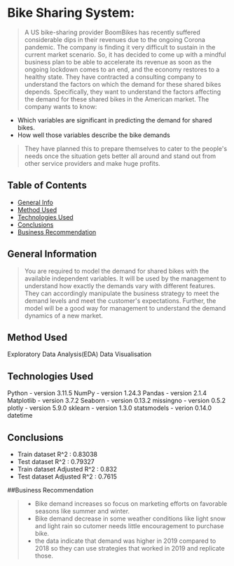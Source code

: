 # Bike Sharing System:
> A US bike-sharing provider BoomBikes has recently suffered considerable dips in their revenues due to the ongoing Corona pandemic. The company is finding it very difficult to sustain in the current market scenario. So, it has decided to come up with a mindful business plan to be able to accelerate its revenue as soon as the ongoing lockdown comes to an end, and the economy restores to a healthy state.
They have contracted a consulting company to understand the factors on which the demand for these shared bikes depends. Specifically, they want to understand the factors affecting the demand for these shared bikes in the American market. The company wants to know:
- Which variables are significant in predicting the demand for shared bikes.
- How well those variables describe the bike demands
>They have planned this to prepare themselves to cater to the people's needs once the situation gets better all around and stand out from other service providers and make huge profits.


## Table of Contents
* [General Info](#general-information)
* [Method Used](#Method-Used)
* [Technologies Used](#technologies-used)
* [Conclusions](#conclusions)
* [Business Recommendation ](#Business-Recommendation )

<!-- You can include any other section that is pertinent to your problem -->

## General Information
>You are required to model the demand for shared bikes with the available independent variables. It will be used by the management to understand how exactly the demands vary with different features. They can accordingly manipulate the business strategy to meet the demand levels and meet the customer's expectations. Further, the model will be a good way for management to understand the demand dynamics of a new market.

<!-- You don't have to answer all the questions - just the ones relevant to your project. -->
## Method Used
Exploratory Data Analysis(EDA)
Data Visualisation

## Technologies Used
Python - version 3.11.5
NumPy - version 1.24.3
Pandas - version 2.1.4
Matplotlib - version 3.7.2
Seaborn - version 0.13.2
missingno - version 0.5.2
plotly - version 5.9.0
sklearn - version 1.3.0
statsmodels - verion 0.14.0
datetime

## Conclusions
- Train dataset R^2          : 0.83038
- Test dataset R^2           : 0.79327
- Train dataset Adjusted R^2 : 0.832  
- Test dataset Adjusted R^2  : 0.7615

<!-- You don't have to answer all the questions - just the ones relevant to your project. -->

##Business Recommendation 
> - Bike demand increases so focus on marketing efforts on favorable seasons like summer and winter.
> - Bike demand decrease in some weather conditions like light snow and light rain so cutomer needs little encouragement to purchase bike.
> - the data indicate that demand was higher in 2019 compared to 2018 so they can use strategies that worked in 2019 and replicate those.
<!-- Optional -->
<!-- ## License -->
<!-- This project is open source and available under the [... License](). -->

<!-- You don't have to include all sections - just the one's relevant to your project -->
